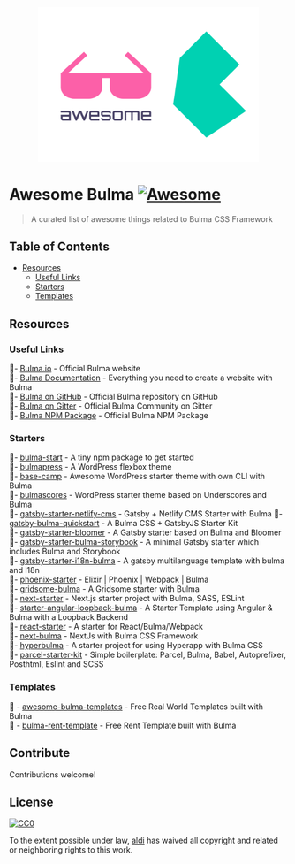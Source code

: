 <p align="center">
  <img width="400" src="logo.svg" alt="logo of awesome-bulma repository">
</p>

# Awesome Bulma [![Awesome](https://awesome.re/badge-flat2.svg)](https://awesome.re)

> A curated list of awesome things related to Bulma CSS Framework

## Table of Contents

- [Resources](#resources)
  - [Useful Links](#useful-links)
  - [Starters](#starters)
  - [Templates](#templates)

## Resources

### Useful Links

🔗- [Bulma.io](https://bulma.io) - Official Bulma website  
🔗- [Bulma Documentation](https://bulma.io/documentation/) - Everything you need to create a website with Bulma  
🔗- [Bulma on GitHub](https://github.com/tailwindcss/tailwindcss) - Official Bulma repository on GitHub  
🔗- [Bulma on Gitter](https://gitter.im/jgthms/bulma) - Official Bulma Community on Gitter  
🔗- [Bulma NPM Package](https://www.npmjs.com/package/bulma) - Official Bulma NPM Package

### Starters

🏁- [bulma-start](https://github.com/jgthms/bulma-start) - A tiny npm package to get started  
🏁- [bulmapress](https://github.com/teamscops/bulmapress) - A WordPress flexbox theme  
🏁- [base-camp](https://github.com/suomato/base-camp) - Awesome WordPress starter theme with own CLI with Bulma  
🏁- [bulmascores](https://github.com/Nicuz/Bulmascores) - WordPress starter theme based on Underscores and Bulma  
🏁- [gatsby-starter-netlify-cms](https://github.com/netlify-templates/gatsby-starter-netlify-cms) - Gatsby + Netlify CMS Starter with Bulma
🏁- [gatsby-bulma-quickstart](https://github.com/amandeepmittal/gatsby-bulma-quickstart) - A Bulma CSS + GatsbyJS Starter Kit  
🏁- [gatsby-starter-bloomer](https://github.com/Cethy/gatsby-starter-bloomer) - A Gatsby starter based on Bulma and Bloomer  
🏁- [gatsby-starter-bulma-storybook](https://github.com/gvaldambrini/gatsby-starter-bulma-storybook) - A minimal Gatsby starter which includes Bulma and Storybook  
🏁- [gatsby-starter-i18n-bulma](https://github.com/kalwalt/gatsby-starter-i18n-bulma) - A gatsby multilanguage template with bulma and i18n  
🏁- [phoenix-starter](https://github.com/awestbro/phoenix-starter) - Elixir | Phoenix | Webpack | Bulma  
🏁- [gridsome-bulma](https://github.com/calebanthony/gridsome-bulma) - A Gridsome starter with Bulma  
🏁- [next-starter](https://github.com/techno246/next-starter) - Next.js starter project with Bulma, SASS, ESLint  
🏁- [starter-angular-loopback-bulma](https://github.com/angular-indonesia/starter-angular-loopback-bulma) - A Starter Template using Angular & Bulma with a Loopback Backend  
🏁- [react-starter](https://github.com/chvid/react-starter) - A starter for React/Bulma/Webpack  
🏁- [next-bulma](https://github.com/louiskhenghao/next-bulma) - NextJs with Bulma CSS Framework  
🏁- [hyperbulma](https://github.com/cutemachine/hyperbulma) - A starter project for using Hyperapp with Bulma CSS  
🏁- [parcel-starter-kit](https://github.com/emendelski/parcel-starter-kit) - Simple boilerplate: Parcel, Bulma, Babel, Autoprefixer, Posthtml, Eslint and SCSS

### Templates  

🎨 - [awesome-bulma-templates](https://github.com/aldi/awesome-bulma-templates/tree/master/templates) - Free Real World Templates built with Bulma  
🎨 - [bulma-rent-template](https://github.com/aldi/bulma-rent-template) - Free Rent Template built with Bulma  

## Contribute

Contributions welcome!

## License

[![CC0](http://mirrors.creativecommons.org/presskit/buttons/88x31/svg/cc-zero.svg)](http://creativecommons.org/publicdomain/zero/1.0)

To the extent possible under law, [aldi](https://aldiduzha.com) has waived all copyright and related or neighboring rights to this work.
